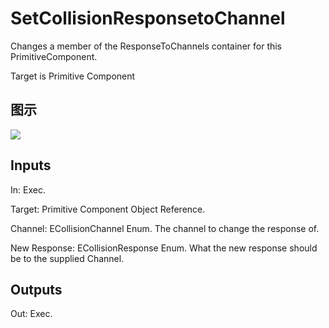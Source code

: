 # SetCollisionResponsetoChannel

Changes a member of the ResponseToChannels container for this PrimitiveComponent.

Target is Primitive Component

## 图示

![]($-20221218-18194905.png)

## Inputs

In: Exec.

Target: Primitive Component Object Reference.

Channel: ECollisionChannel Enum. The channel to change the response of.

New Response: ECollisionResponse Enum. What the new response should be to the supplied Channel.  

## Outputs

Out: Exec.

